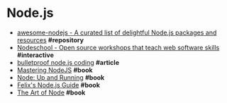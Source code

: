 # Node.js

- [awesome-nodejs - A curated list of delightful Node.js packages and resources](https://github.com/sindresorhus/awesome-nodejs) **#repository**
- [Nodeschool - Open source workshops that teach web software skills](http://nodeschool.io) **#interactive**
- [bulletproof node.js coding](http://stella.laurenzo.org/2011/03/bulletproof-node-js-coding) **#article**
- [Mastering NodeJS](http://visionmedia.github.io/masteringnode) **#book**
- [Node: Up and Running](http://chimera.labs.oreilly.com/books/1234000001808/index.html) **#book**
- [Felix's Node.js Guide](http://nodeguide.com) **#book**
- [The Art of Node](https://github.com/maxogden/art-of-node/#the-art-of-node) **#book**
